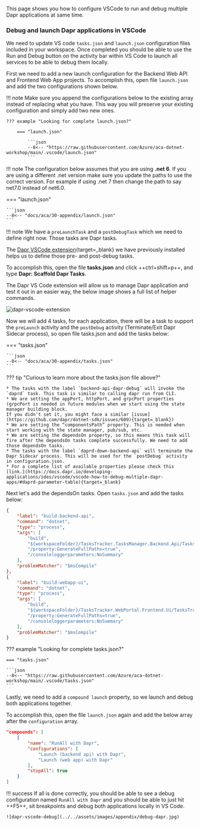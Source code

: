 This page shows you how to configure VSCode to run and debug multiple Dapr applications at same time.

### Debug and launch Dapr applications in VSCode

We need to update VS code `tasks.json` and `launch.json` configuration files included in your workspace. Once completed you should be able to use the Run and Debug button on the activity bar within VS Code to launch all services to be able to debug them locally.

First we need to add a new launch configuration for the Backend Web API and Frontend Web App projects.
To accomplish this, open file `launch.json` and add the two configurations shown below.

!!! note
    Make sure you append the configurations below to the existing array instead of replacing what you have. This way you will preserve your existing configuration and simply add two new ones.

    ??? example "Looking for complete launch.json?"
        
        === "launch.json"
            
            ```json
            --8<-- "https://raw.githubusercontent.com/Azure/aca-dotnet-workshop/main/.vscode/launch.json"
            ```
!!! note
    The configuration below assumes that you are using **.net 6**. If you are using a different .net version make sure you update the paths to use the correct version.
    For example if using .net 7 then change the path to say net7.0 instead of net6.0.

=== "launch.json"

    ```json
    --8<-- "docs/aca/30-appendix/launch.json"
    ```

!!! note
    We have a `preLaunchTask` and a `postDebugTask` which we need to define right now. Those tasks are Dapr tasks.

The [Dapr VSCode extension](https://docs.dapr.io/developing-applications/ides/vscode/vscode-dapr-extension/#scaffold-dapr-debugging-tasks){target=_blank} we have previously installed helps us to define those pre- and post-debug tasks.

To accomplish this, open the file **tasks.json** and click ++ctrl+shift+p++, and type **Dapr: Scaffold Dapr Tasks**.

The Dapr VS Code extension will allow us to manage Dapr application and test it out in an easier way, the below image shows a full list of helper commands.

![dapr-vscode-extension](../../assets/images/appendix/dapr-vscode-extension.jpg)

Now we will add 4 tasks, for each application, there will be a task to support the `preLaunch` activity and the `postDebug` activity (Terminate/Exit Dapr Sidecar process), so open file tasks.json and add the tasks below:

=== "tasks.json"

    ```json
    --8<-- "docs/aca/30-appendix/tasks.json"
    ```

??? tip "Curious to learn more about the tasks.json file above?"

    * The tasks with the label `backend-api-dapr-debug` will invoke the `daprd` task. This task is similar to calling dapr run from CLI.
    * We are setting the appPort, httpPort, and grpcPort properties (grpcPort is needed in future modules when we start using the state manager building block. 
    If you didn't set it, you might face a similar [issue](https://github.com/dapr/dotnet-sdk/issues/609){target=_blank})
    * We are setting the “componentsPath” property. This is needed when start working with the state manager, pub/sub, etc.
    * We are setting the dependsOn property, so this means this task will fire after the dependsOn tasks complete successfully. We need to add those dependsOn tasks.
    * The tasks with the label `daprd-down-backend-api` will terminate the Dapr Sidecar process. This will be used for the `postDebug` activity in configuration.json.
    * For a complete list of available properties please check this [link.](https://docs.dapr.io/developing-applications/ides/vscode/vscode-how-to-debug-multiple-dapr-apps/#daprd-parameter-table){target=_blank}

Next let's add the dependsOn tasks. Open `tasks.json` and add the tasks below:

```json title="tasks.json"
{
    "label": "build-backend-api",
    "command": "dotnet",
    "type": "process",
    "args": [
        "build",
        "${workspaceFolder}/TasksTracker.TasksManager.Backend.Api/TasksTracker.TasksManager.Backend.Api.csproj",
        "/property:GenerateFullPaths=true",
        "/consoleloggerparameters:NoSummary"
    ],
    "problemMatcher": "$msCompile"
},
{
    "label": "build-webapp-ui",
    "command": "dotnet",
    "type": "process",
    "args": [
        "build",
        "${workspaceFolder}/TasksTracker.WebPortal.Frontend.Ui/TasksTracker.WebPortal.Frontend.Ui.csproj",
        "/property:GenerateFullPaths=true",
        "/consoleloggerparameters:NoSummary"
    ],
    "problemMatcher": "$msCompile"
}
```

??? example "Looking for complete tasks.json?"

    === "tasks.json"
        
    ```json
    --8<-- "https://raw.githubusercontent.com/Azure/aca-dotnet-workshop/main/.vscode/tasks.json"
    ```

Lastly, we need to add a `compound launch` property, so we launch and debug both applications together.

To accomplish this, open the file `launch.json` again and add the below array after the `configuration` array.

```json title="launch.json"
"compounds": [
    {
        "name": "RunAll with Dapr",
        "configurations": [
            "Launch (backend api) with Dapr",
            "Launch (web app) with Dapr"
        ],
        "stopAll": true
    }
]
```

!!! success
    If all is done correctly, you should be able to see a debug configuration named `RunAll with Dapr` and you should be able to just hit ++F5++, sit breakpoints and debug both applications locally in VS Code.

    ![dapr-vscode-debug](../../assets/images/appendix/debug-dapr.jpg)
